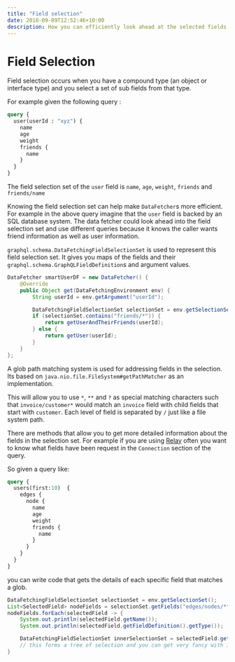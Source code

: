 ```yaml
---
title: "Field selection"
date: 2018-09-09T12:52:46+10:00
description: How you can efficiently look ahead at the selected fields lower in the query
---
```

# Field Selection

Field selection occurs when you have a compound type (an object or interface type) and you select a set of sub fields
from that type.

For example given the following query :

```graphql
query {
  user(userId : "xyz") {
    name
    age
    weight
    friends {
      name
    }
  }
}
```

The field selection set of the ``user`` field is ``name``, ``age``, ``weight``, ``friends`` and ``friends/name``

Knowing the field selection set can help make ``DataFetcher``s more efficient.  For example in the above query
imagine that the ``user`` field is backed by an SQL database system.  The data fetcher could look ahead into the field selection
set and use different queries because it knows the caller wants friend information as well as user information.

``graphql.schema.DataFetchingFieldSelectionSet`` is used to represent this field selection set.  It gives you maps
of the fields and their ``graphql.schema.GraphQLFieldDefinition``s and argument values.

```java
DataFetcher smartUserDF = new DataFetcher() {
    @Override
    public Object get(DataFetchingEnvironment env) {
        String userId = env.getArgument("userId");

        DataFetchingFieldSelectionSet selectionSet = env.getSelectionSet();
        if (selectionSet.contains("friends/*")) {
            return getUserAndTheirFriends(userId);
        } else {
            return getUser(userId);
        }
    }
};
```

A glob path matching system is used for addressing fields in the selection.  Its based on ``java.nio.file.FileSystem#getPathMatcher``
as an implementation.

This will allow you to use ``*``, ``**`` and ``?`` as special matching characters such that ``invoice/customer*`` would
match an ``invoice`` field with child fields that start with ``customer``.  Each level of field is separated by ``/`` just like
a file system path.

There are methods that allow you to get more detailed information about the fields in the selection set.  For example
if you are using [Relay](https://qubitpi.github.io/relay/) often you want to know what fields have been request in the 
``Connection`` section of the query.

So given a query like:

```graphql
query {
  users(first:10)  {
    edges {
      node {
        name
        age
        weight
        friends {
          name
        }
      }
    }
  }
}
```

you can write code that gets the details of each specific field that matches a glob.

```java
DataFetchingFieldSelectionSet selectionSet = env.getSelectionSet();
List<SelectedField> nodeFields = selectionSet.getFields("edges/nodes/*");
nodeFields.forEach(selectedField -> {
    System.out.println(selectedField.getName());
    System.out.println(selectedField.getFieldDefinition().getType());

    DataFetchingFieldSelectionSet innerSelectionSet = selectedField.getSelectionSet();
    // this forms a tree of selection and you can get very fancy with it
}
```
